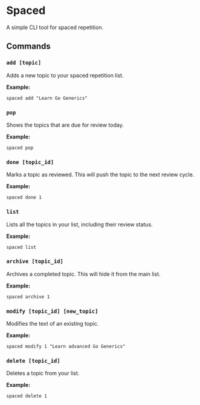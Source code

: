 # Spaced

A simple CLI tool for spaced repetition.

## Commands

### `add [topic]`

Adds a new topic to your spaced repetition list.

**Example:**
```
spaced add "Learn Go Generics"
```

### `pop`

Shows the topics that are due for review today.

**Example:**
```
spaced pop
```

### `done [topic_id]`

Marks a topic as reviewed. This will push the topic to the next review cycle.

**Example:**
```
spaced done 1
```

### `list`

Lists all the topics in your list, including their review status.

**Example:**
```
spaced list
```

### `archive [topic_id]`

Archives a completed topic. This will hide it from the main list.

**Example:**
```
spaced archive 1
```

### `modify [topic_id] [new_topic]`

Modifies the text of an existing topic.

**Example:**
```
spaced modify 1 "Learn advanced Go Generics"
```

### `delete [topic_id]`

Deletes a topic from your list.

**Example:**
```
spaced delete 1
```
